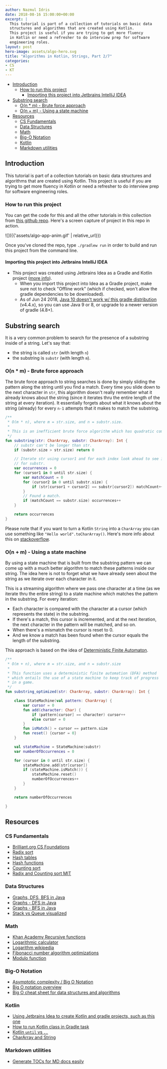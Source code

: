 ```yaml
---
author: Nazmul Idris
date: 2018-08-16 15:00:00+00:00
excerpt: |
  This tutorial is part of a collection of tutorials on basic data
  structures and algorithms that are created using Kotlin.
  This project is useful if you are trying to get more fluency
  in Kotlin or need a refresher to do interview prep for software
  engineering roles.
layout: post
hero-image: assets/algo-hero.svg
title: "Algorithms in Kotlin, Strings, Part 2/7"
categories:
- CS
- KT
---
```


<!-- START doctoc generated TOC please keep comment here to allow auto update -->
<!-- DON'T EDIT THIS SECTION, INSTEAD RE-RUN doctoc TO UPDATE -->


- [Introduction](#introduction)
  - [How to run this project](#how-to-run-this-project)
    - [Importing this project into Jetbrains IntelliJ IDEA](#importing-this-project-into-jetbrains-intellij-idea)
- [Substring search](#substring-search)
  - [O(n * m) - Brute force approach](#on--m---brute-force-approach)
  - [O(n + m) - Using a state machine](#on--m---using-a-state-machine)
- [Resources](#resources)
  - [CS Fundamentals](#cs-fundamentals)
  - [Data Structures](#data-structures)
  - [Math](#math)
  - [Big-O Notation](#big-o-notation)
  - [Kotlin](#kotlin)
  - [Markdown utilities](#markdown-utilities)

<!-- END doctoc generated TOC please keep comment here to allow auto update -->

## Introduction

This tutorial is part of a collection tutorials on basic data
structures and algorithms that are created using Kotlin. This
project is useful if you are trying to get more fluency in
Kotlin or need a refresher to do interview prep for software
engineering roles.

### How to run this project

You can get the code for this and all the other tutorials in
this collection from [this github repo](
https://github.com/nazmulidris/algo). Here's a screen capture of
project in this repo in action.

![]({{'assets/algo-app-anim.gif' | relative_url}})

Once you've cloned the repo, type `./gradlew run` in order to build
and run this project from the command line.

#### Importing this project into Jetbrains IntelliJ IDEA

- This project was created using Jetbrains Idea as a Gradle and Kotlin project
([more info](https://www.jetbrains.com/help/idea/getting-started-with-gradle.html)).
    - When you import this project into Idea as a Gradle project, 
    make sure not to check "Offline work" (which if checked, won't
    allow the gradle dependencies to be downloaded).
    - As of Jun 24 2018, [Java 10 doesn't work w/ this gradle distribution](
    https://github.com/gradle/gradle/issues/4503) (v4.4.x), so you can use Java 9 or 8,
    or upgrade to a newer version of gradle (4.8+).

## Substring search
It is a very common problem to search for the presence of a substring inside of a string.
Let's say that:
- the string is called `str` (with length `n`)
- the substring is `substr` (with length `m`).

### O(n * m) - Brute force approach
The brute force approach to string searches is done by simply sliding the pattern along the
string until you find a match. Every time you slide down to the next character in `str`, this
algorithm doesn't really remember what it already knows about the string (since it iterates thru
the entire length of the string at every iteration). It essentially forgets about what it knows 
about the string (already) for every `n-1` attempts that it makes to match the substring.

```kotlin
/**
 * O(m * n), where m = str.size, and n = substr.size.
 *
 * This is an inefficient brute force algorithm which has quadratic complexity O(n^2).
 */
fun substring(str: CharArray, substr: CharArray): Int {
    // substr can't be longer than str.
    if (substr.size > str.size) return 0

    // Iterate str using cursor1 and for each index look ahead to see if matches exist 
    // for substr.
    var occurrences = 0
    for (cursor1 in 0 until str.size) {
        var matchCount = 0
        for (cursor2 in 0 until substr.size) {
            if (str[cursor1 + cursor2] == substr[cursor2]) matchCount++
        }
        // Found a match.
        if (matchCount == substr.size) occurrences++
    }

    return occurrences
}
```

Please note that if you want to turn a Kotlin `String` into a `CharArray` you can use
something like `"Hello world".toCharArray()`. Here's more info about this on 
[stackoverflow](https://stackoverflow.com/questions/44772937/how-can-i-convert-chararray-arraychar-to-a-string).

### O(n + m) - Using a state machine
By using a state machine that is built from the substring pattern we can come up with a much better
algorithm to match these patterns inside our string. The idea here is not to forget what we have
already seen about the string as we iterate over each character in it. 

This is a streaming algorithm where we pass one character at a time (as we iterate thru the 
entire string) to a state machine which matches the pattern in the substring. 
For every iteration:
- Each character is compared with the character at a cursor (which represents the state)
in the substring.
- If there's a match, this cursor is incremented, and at the next iteration, the next character
in the pattern will be matched, and so on.
- When there's a mismatch the cursor is reset to 0.
- And we know a match has been found when the cursor equals the length of the substring.

This approach is based on the idea of
[Deterministic Finite Automaton](https://en.wikipedia.org/wiki/Deterministic_finite_automaton).

```kotlin
/**
 * O(m + n), where m = str.size, and n = substr.size
 *
 * This function uses a deterministic finite automation (DFA) method
 * which entails the use of a state machine to keep track of progress
 * in a game.
 */
fun substring_optimized(str: CharArray, substr: CharArray): Int {

    class StateMachine(val pattern: CharArray) {
        var cursor = 0
        fun add(character: Char) {
            if (pattern[cursor] == character) cursor++
            else cursor = 0
        }
        fun isMatch() = cursor == pattern.size
        fun reset() {cursor = 0}
    }

    val stateMachine = StateMachine(substr)
    var numberOfOccurrences = 0

    for (cursor in 0 until str.size) {
        stateMachine.add(str[cursor])
        if (stateMachine.isMatch()) {
            stateMachine.reset()
            numberOfOccurrences++
        }
    }

    return numberOfOccurrences

}
```

## Resources

### CS Fundamentals
- [Brilliant.org CS Foundations](https://brilliant.org/courses/#computer-science-foundational)
- [Radix sort](https://brilliant.org/wiki/radix-sort/)
- [Hash tables](https://brilliant.org/wiki/hash-tables/)
- [Hash functions](https://algs4.cs.princeton.edu/34hash/)
- [Counting sort](https://brilliant.org/wiki/counting-sort/)
- [Radix and Counting sort MIT](https://courses.csail.mit.edu/6.006/spring11/rec/rec11.pdf)

### Data Structures
- [Graphs, DFS, BFS in Java](https://www.geeksforgeeks.org/graph-and-its-representations/)
- [Graphs - DFS in Java](https://www.geeksforgeeks.org/iterative-depth-first-traversal/)
- [Graphs - BFS in Java](https://www.geeksforgeeks.org/breadth-first-search-or-bfs-for-a-graph/)
- [Stack vs Queue visualized](https://stackoverflow.com/a/35031174/2085356)

### Math
- [Khan Academy Recursive functions](https://www.khanacademy.org/computing/computer-science/algorithms/recursive-algorithms/a/the-factorial-function)
- [Logarithmic calculator](https://www.rapidtables.com/calc/math/Log_Calculator.html)
- [Logarithm wikipedia](https://en.wikipedia.org/wiki/Logarithm)
- [Fibonacci number algorithm optimizations](https://www.geeksforgeeks.org/program-for-nth-fibonacci-number/)
- [Modulo function](https://en.wikipedia.org/wiki/Modulo_operation)

### Big-O Notation
- [Asymptotic complexity / Big O Notation](https://brilliant.org/wiki/big-o-notation/)
- [Big O notation overview](https://rob-bell.net/2009/06/a-beginners-guide-to-big-o-notation/)
- [Big O cheat sheet for data structures and algorithms](http://bigocheatsheet.com/)

### Kotlin
- [Using Jetbrains Idea to create Kotlin and gradle projects, such as this one](https://www.jetbrains.com/help/idea/getting-started-with-gradle.html)
- [How to run Kotlin class in Gradle task](https://stackoverflow.com/questions/39576170/proper-way-to-run-kotlin-application-from-gradle-task)
- [Kotlin `until` vs `..`](https://kotlinlang.org/docs/reference/ranges.html)
- [CharArray and String](https://stackoverflow.com/questions/44772937/how-can-i-convert-chararray-arraychar-to-a-string)

### Markdown utilities
- [Generate TOCs for MD docs easily](https://github.com/thlorenz/doctoc/blob/master/README.md)
